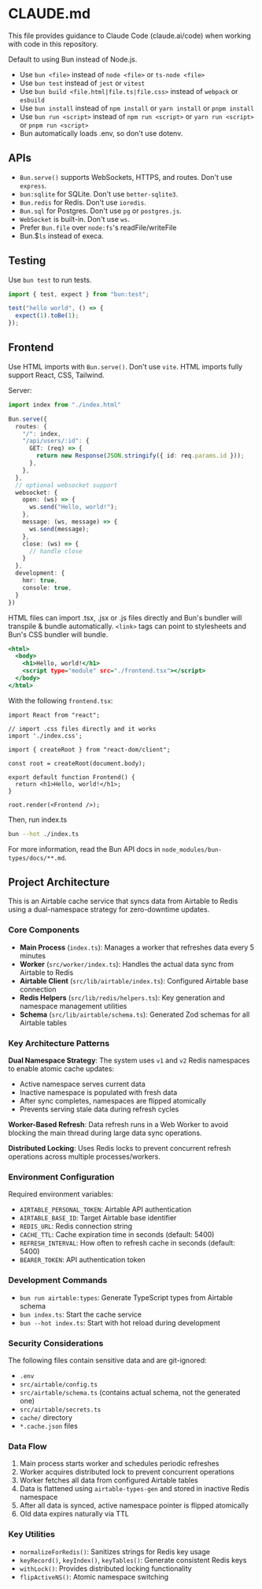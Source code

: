 # CLAUDE.md

This file provides guidance to Claude Code (claude.ai/code) when working with code in this repository.

Default to using Bun instead of Node.js.

- Use `bun <file>` instead of `node <file>` or `ts-node <file>`
- Use `bun test` instead of `jest` or `vitest`
- Use `bun build <file.html|file.ts|file.css>` instead of `webpack` or `esbuild`
- Use `bun install` instead of `npm install` or `yarn install` or `pnpm install`
- Use `bun run <script>` instead of `npm run <script>` or `yarn run <script>` or `pnpm run <script>`
- Bun automatically loads .env, so don't use dotenv.

## APIs

- `Bun.serve()` supports WebSockets, HTTPS, and routes. Don't use `express`.
- `bun:sqlite` for SQLite. Don't use `better-sqlite3`.
- `Bun.redis` for Redis. Don't use `ioredis`.
- `Bun.sql` for Postgres. Don't use `pg` or `postgres.js`.
- `WebSocket` is built-in. Don't use `ws`.
- Prefer `Bun.file` over `node:fs`'s readFile/writeFile
- Bun.$`ls` instead of execa.

## Testing

Use `bun test` to run tests.

```ts#index.test.ts
import { test, expect } from "bun:test";

test("hello world", () => {
  expect(1).toBe(1);
});
```

## Frontend

Use HTML imports with `Bun.serve()`. Don't use `vite`. HTML imports fully support React, CSS, Tailwind.

Server:

```ts#index.ts
import index from "./index.html"

Bun.serve({
  routes: {
    "/": index,
    "/api/users/:id": {
      GET: (req) => {
        return new Response(JSON.stringify({ id: req.params.id }));
      },
    },
  },
  // optional websocket support
  websocket: {
    open: (ws) => {
      ws.send("Hello, world!");
    },
    message: (ws, message) => {
      ws.send(message);
    },
    close: (ws) => {
      // handle close
    }
  },
  development: {
    hmr: true,
    console: true,
  }
})
```

HTML files can import .tsx, .jsx or .js files directly and Bun's bundler will transpile & bundle automatically. `<link>` tags can point to stylesheets and Bun's CSS bundler will bundle.

```html#index.html
<html>
  <body>
    <h1>Hello, world!</h1>
    <script type="module" src="./frontend.tsx"></script>
  </body>
</html>
```

With the following `frontend.tsx`:

```tsx#frontend.tsx
import React from "react";

// import .css files directly and it works
import './index.css';

import { createRoot } from "react-dom/client";

const root = createRoot(document.body);

export default function Frontend() {
  return <h1>Hello, world!</h1>;
}

root.render(<Frontend />);
```

Then, run index.ts

```sh
bun --hot ./index.ts
```

For more information, read the Bun API docs in `node_modules/bun-types/docs/**.md`.

## Project Architecture

This is an Airtable cache service that syncs data from Airtable to Redis using a dual-namespace strategy for zero-downtime updates.

### Core Components

- **Main Process** (`index.ts`): Manages a worker that refreshes data every 5 minutes
- **Worker** (`src/worker/index.ts`): Handles the actual data sync from Airtable to Redis
- **Airtable Client** (`src/lib/airtable/index.ts`): Configured Airtable base connection
- **Redis Helpers** (`src/lib/redis/helpers.ts`): Key generation and namespace management utilities
- **Schema** (`src/lib/airtable/schema.ts`): Generated Zod schemas for all Airtable tables

### Key Architecture Patterns

**Dual Namespace Strategy**: The system uses `v1` and `v2` Redis namespaces to enable atomic cache updates:
- Active namespace serves current data
- Inactive namespace is populated with fresh data
- After sync completes, namespaces are flipped atomically
- Prevents serving stale data during refresh cycles

**Worker-Based Refresh**: Data refresh runs in a Web Worker to avoid blocking the main thread during large data sync operations.

**Distributed Locking**: Uses Redis locks to prevent concurrent refresh operations across multiple processes/workers.

### Environment Configuration

Required environment variables:
- `AIRTABLE_PERSONAL_TOKEN`: Airtable API authentication
- `AIRTABLE_BASE_ID`: Target Airtable base identifier
- `REDIS_URL`: Redis connection string
- `CACHE_TTL`: Cache expiration time in seconds (default: 5400)
- `REFRESH_INTERVAL`: How often to refresh cache in seconds (default: 5400)
- `BEARER_TOKEN`: API authentication token

### Development Commands

- `bun run airtable:types`: Generate TypeScript types from Airtable schema
- `bun index.ts`: Start the cache service
- `bun --hot index.ts`: Start with hot reload during development

### Security Considerations

The following files contain sensitive data and are git-ignored:
- `.env`
- `src/airtable/config.ts`
- `src/airtable/schema.ts` (contains actual schema, not the generated one)
- `src/airtable/secrets.ts`
- `cache/` directory
- `*.cache.json` files

### Data Flow

1. Main process starts worker and schedules periodic refreshes
2. Worker acquires distributed lock to prevent concurrent operations
3. Worker fetches all data from configured Airtable tables
4. Data is flattened using `airtable-types-gen` and stored in inactive Redis namespace
5. After all data is synced, active namespace pointer is flipped atomically
6. Old data expires naturally via TTL

### Key Utilities

- `normalizeForRedis()`: Sanitizes strings for Redis key usage
- `keyRecord()`, `keyIndex()`, `keyTables()`: Generate consistent Redis keys
- `withLock()`: Provides distributed locking functionality
- `flipActiveNS()`: Atomic namespace switching